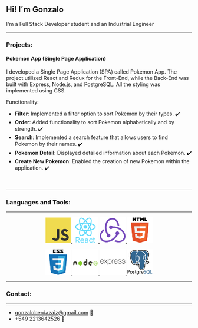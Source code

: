 ## Hi! I´m Gonzalo
I'm a Full Stack Developer student and an Industrial Engineer


-------------------
###  Projects:

#### Pokemon App (Single Page Application)
I developed a Single Page Application (SPA) called Pokemon App. The project utilized React and Redux for the Front-End, while the Back-End was built with Express, Node.js, and PostgreSQL. All the styling was implemented using CSS.

Functionality:
* **Filter**: Implemented a filter option to sort Pokemon by their types. ✔️
* **Order**: Added functionality to sort Pokemon alphabetically and by strength. ✔️
* **Search**: Implemented a search feature that allows users to find Pokemon by their names. ✔️
* **Pokemon Detail**: Displayed detailed information about each Pokemon. ✔️
* **Create New Pokemon**: Enabled the creation of new Pokemon within the application. ✔️

<br />

-------------------
###  Languages and Tools:
-------------------
<p align="center"> 
  <a href="https://developer.mozilla.org/en-US/docs/Web/JavaScript" target="_blank"> 
    <img src="https://raw.githubusercontent.com/devicons/devicon/master/icons/javascript/javascript-original.svg" alt="javascript" width="70" height="70"/> 
  </a>
  <a href="https://reactjs.org/" target="_blank"> 
    <img src="https://raw.githubusercontent.com/devicons/devicon/master/icons/react/react-original-wordmark.svg" alt="react" width="70" height="70"/> 
  </a> 
  <a href="https://redux.js.org" target="_blank"> 
    <img src="https://raw.githubusercontent.com/devicons/devicon/master/icons/redux/redux-original.svg" alt="redux" width="70" height="70"/> 
  </a>
  <a href="https://www.w3.org/html/" target="_blank"> 
    <img src="https://raw.githubusercontent.com/devicons/devicon/master/icons/html5/html5-original-wordmark.svg" alt="html5" width="70" height="70"/> 
  </a>
  </p>
  <p align="center"> 
  <a href="https://www.w3schools.com/css/" target="_blank"> 
    <img src="https://raw.githubusercontent.com/devicons/devicon/master/icons/css3/css3-original-wordmark.svg" alt="css3" width="70" height="70"/> 
  </a>
  <a href="https://nodejs.org" target="_blank"> 
    <img src="https://raw.githubusercontent.com/devicons/devicon/master/icons/nodejs/nodejs-original-wordmark.svg" alt="nodejs" width="70" height="70"/> 
  </a>
  <a href="https://expressjs.com" target="_blank"> 
    <img src="https://raw.githubusercontent.com/devicons/devicon/master/icons/express/express-original-wordmark.svg" alt="express" width="70" height="70"/>
  </a> 
  <a href="https://www.postgresql.org" target="_blank"> 
    <img src="https://raw.githubusercontent.com/devicons/devicon/master/icons/postgresql/postgresql-original-wordmark.svg" alt="postgresql" width="70" height="70"/> 
  </a>
  </p>
  <p align="center"> 
  </p>


-------------------
###  Contact:
-------------------
* gonzaloberdazaiz@gmail.com 📧
* +549 2213642526 📲
